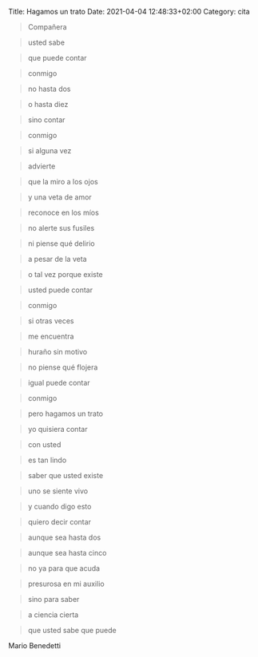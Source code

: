 Title: Hagamos un trato
Date: 2021-04-04 12:48:33+02:00
Category: cita


> Compañera

> usted sabe

> que puede contar

> conmigo

> no hasta dos

> o hasta diez

> sino contar

> conmigo

> si alguna vez

> advierte

> que la miro a los ojos

> y una veta de amor

> reconoce en los míos

> no alerte sus fusiles

> ni piense qué delirio

> a pesar de la veta

> o tal vez porque existe

> usted puede contar

> conmigo

> si otras veces

> me encuentra

> huraño sin motivo

> no piense qué flojera

> igual puede contar

> conmigo


> pero hagamos un trato

> yo quisiera contar

> con usted

> es tan lindo

> saber que usted existe

> uno se siente vivo

> y cuando digo esto

> quiero decir contar

> aunque sea hasta dos

> aunque sea hasta cinco

> no ya para que acuda

> presurosa en mi auxilio

> sino para saber

> a ciencia cierta

> que usted sabe que puede



Mario Benedetti
